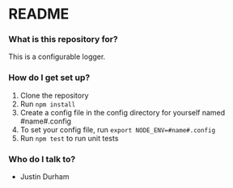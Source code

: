 # README #

### What is this repository for? ###

This is a configurable logger.

### How do I get set up? ###
1. Clone the repository
1. Run ```npm install```
1. Create a config file in the config directory for yourself named #name#.config
1. To set your config file, run ```export NODE_ENV=#name#.config```
1. Run ```npm test``` to run unit tests

### Who do I talk to? ###
* Justin Durham